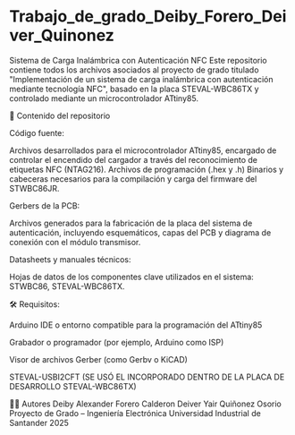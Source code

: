 # Trabajo_de_grado_Deiby_Forero_Deiver_Quinonez
Sistema de Carga Inalámbrica con Autenticación NFC
Este repositorio contiene todos los archivos asociados al proyecto de grado titulado "Implementación de un sistema de carga inalámbrica con autenticación mediante tecnología NFC", basado en la placa STEVAL-WBC86TX y controlado mediante un microcontrolador ATtiny85.

📂 Contenido del repositorio

Código fuente:

Archivos desarrollados para el microcontrolador ATtiny85, encargado de controlar el encendido del cargador a través del reconocimiento de etiquetas NFC (NTAG216).
Archivos de programación (.hex y .h)
Binarios y cabeceras necesarios para la compilación y carga del firmware del STWBC86JR.

Gerbers de la PCB:

Archivos generados para la fabricación de la placa del sistema de autenticación, incluyendo esquemáticos, capas del PCB y diagrama de conexión con el módulo transmisor.

Datasheets y manuales técnicos:

Hojas de datos de los componentes clave utilizados en el sistema: STWBC86, STEVAL-WBC86TX.

🛠 Requisitos:

Arduino IDE o entorno compatible para la programación del ATtiny85

Grabador o programador (por ejemplo, Arduino como ISP)

Visor de archivos Gerber (como Gerbv o KiCAD)

STEVAL-USBI2CFT (SE USÓ EL INCORPORADO DENTRO DE LA PLACA DE DESARROLLO STEVAL-WBC86TX)

👨‍💻 Autores
Deiby Alexander Forero Calderon
Deiver Yair Quiñonez Osorio
Proyecto de Grado – Ingeniería Electrónica
Universidad Industrial de Santander
2025
